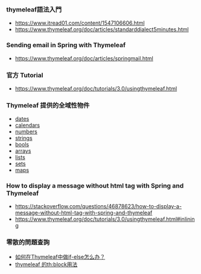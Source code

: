 ### thymeleaf語法入門

- https://www.itread01.com/content/1547106606.html
- https://www.thymeleaf.org/doc/articles/standarddialect5minutes.html


### Sending email in Spring with Thymeleaf

- https://www.thymeleaf.org/doc/articles/springmail.html


### 官方 Tutorial

- https://www.thymeleaf.org/doc/tutorials/3.0/usingthymeleaf.html


### Thymeleaf 提供的全域性物件

- [dates](https://frontbackend.com/thymeleaf/thymeleaf-utility-methods-for-dates)
- [calendars]()
- [numbers](https://frontbackend.com/thymeleaf/thymeleaf-utility-methods-for-numbers)
- [strings](https://frontbackend.com/thymeleaf/thymeleaf-utility-methods-for-strings)
- [bools]()
- [arrays](https://frontbackend.com/thymeleaf/thymeleaf-utility-methods-for-arrays)
- [lists](https://frontbackend.com/thymeleaf/thymeleaf-utility-methods-for-lists)
- [sets](https://frontbackend.com/thymeleaf/thymeleaf-utility-methods-for-sets)
- [maps](https://frontbackend.com/thymeleaf/thymeleaf-utility-methods-for-maps)


### How to display a message without html tag with Spring and Thymeleaf

- https://stackoverflow.com/questions/46878623/how-to-display-a-message-without-html-tag-with-spring-and-thymeleaf
- https://www.thymeleaf.org/doc/tutorials/3.0/usingthymeleaf.html#inlining


### 零散的問題查詢

- [如何在Thymeleaf中做if-else怎么办？](https://www.itranslater.com/qa/details/2325755228580217856)
- [thymeleaf 的th:block用法](https://my.oschina.net/mifans/blog/834738)

